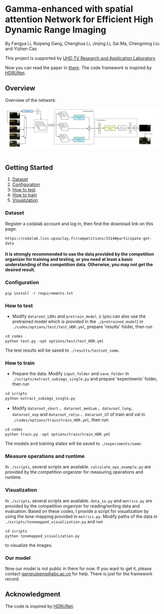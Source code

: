 # Gamma-enhanced with spatial attention Network for Efficient High Dynamic Range Imaging
By Fangya Li, Ruipeng Gang, Chenghua Li, Jinjing Li, Sai Ma, Chengming Liu and Yizhen Cao

This project is supported by [UHD TV Research and Application Laboratory](https://github.com/gkyAiLab)

Now you can read the paper in [there](https://openaccess.thecvf.com/content/CVPR2022W/NTIRE/html/Li_Gamma-Enhanced_Spatial_Attention_Network_for_Efficient_High_Dynamic_Range_Imaging_CVPRW_2022_paper.html). The code framework is inspired by [HDRUNet](https://github.com/chxy95/HDRUNet).

## Overview
Overview of the network:
<div align="center">
  <img src='./images/Network.png'>
</div>
​      


## Getting Started

1. [Dataset](#dataset)
2. [Configuration](#configuration)
3. [How to test](#how-to-test)
4. [How to train](#how-to-train)
5. [Visualization](#visualization)

### Dataset
Register a codalab account and log in, then find the download link on this page:
```
https://codalab.lisn.upsaclay.fr/competitions/1514#participate-get-data
```
#### It is strongly recommended to use the data provided by the competition organizer for training and testing, or you need at least a basic understanding of the competition data. Otherwise, you may not get the desired result.

### Configuration
```
pip install -r requirements.txt
```

### How to test

- Modify `dataroot_LDRs` and `pretrain_model_G` (you can also use the pretrained model which is provided in the `./pretrained_model`) in `./codes/options/test/test_HDR.yml`, prepare 'results' folder, then run
```
cd codes
python test.py -opt options/test/test_HDR.yml
```
The test results will be saved to `./results/testset_name`.

### How to train

- Prepare the data. Modify `input_folder` and `save_folder` in `./scripts/extract_subimgs_single.py` and prepare 'experiments' folder, then run
```
cd scripts
python extract_subimgs_single.py
```

- Modify `dataroot_short` 、`dataroot_medium` 、`dataroot_long`、`dataroot_exp` and `dataroot_ratio` 、`dataroot_GT` of train and val in `./codes/options/train/train_HDR.yml`, then run
```
cd codes
python train.py -opt options/train/train_HDR.yml
```
The models and training states will be saved to `./experiments/name`.

### Measure operations and runtime

In `./scripts`, several scripts are available. `calculate_ops_example.py` are provided by the competition organizer for measuring operations and runtime.

### Visualization

In `./scripts`, several scripts are available. `data_io.py` and `metrics.py` are provided by the competition organizer for reading/writing data and evaluation. Based on these codes, I provide a script for visualization by using the tone-mapping provided in `metrics.py`. Modify paths of the data in `./scripts/tonemapped_visualization.py` and run
```
cd scripts
python tonemapped_visualization.py
```
to visualize the images.

### Our model

Now our model is not public in there for now. If you want to get it, please contact gangruipeng@abs.ac.cn for help. There is just for the framework record.

## Acknowledgment
The code is inspired by [HDRUNet](https://github.com/chxy95/HDRUNet).
